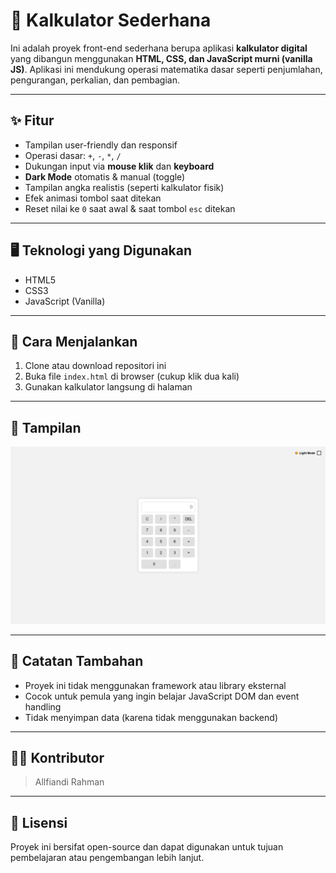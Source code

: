 # 🔢 Kalkulator Sederhana

Ini adalah proyek front-end sederhana berupa aplikasi **kalkulator digital** yang dibangun menggunakan **HTML, CSS, dan JavaScript murni (vanilla JS)**. Aplikasi ini mendukung operasi matematika dasar seperti penjumlahan, pengurangan, perkalian, dan pembagian.

---

## ✨ Fitur

- Tampilan user-friendly dan responsif
- Operasi dasar: `+`, `-`, `*`, `/`
- Dukungan input via **mouse klik** dan **keyboard**
- **Dark Mode** otomatis & manual (toggle)
- Tampilan angka realistis (seperti kalkulator fisik)
- Efek animasi tombol saat ditekan
- Reset nilai ke `0` saat awal & saat tombol `esc` ditekan

---

## 🖥️ Teknologi yang Digunakan

- HTML5
- CSS3
- JavaScript (Vanilla)

---

## 🚀 Cara Menjalankan

1. Clone atau download repositori ini
2. Buka file `index.html` di browser (cukup klik dua kali)
3. Gunakan kalkulator langsung di halaman

---

## 📸 Tampilan

![Tampilan Kalkulator](screenshoot.png) <!-- Tambahkan gambar jika ada -->

---

## 📌 Catatan Tambahan

- Proyek ini tidak menggunakan framework atau library eksternal
- Cocok untuk pemula yang ingin belajar JavaScript DOM dan event handling
- Tidak menyimpan data (karena tidak menggunakan backend)

---

## 🧑‍💻 Kontributor

> Allfiandi Rahman

---

## 🪪 Lisensi

Proyek ini bersifat open-source dan dapat digunakan untuk tujuan pembelajaran atau pengembangan lebih lanjut.